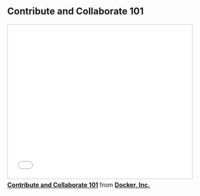 <!--
{
"name" : "contribute-and-collaborate-101",
"version" : "0.1",
"title" : "Contribute and Collaborate 101",
"description" : "Learn about the latest developments in the Docker world.",
"freshnessDate" : 2015-06-24,
"license" : "All Rights Reserved"
}
-->

<!-- @section -->

## Contribute and Collaborate 101

<!-- @asset, "contentType": "outlearn/video", "provider": "youtube", "url": "https://www.youtube.com/embed/g8KZ2ZhuKGY" -->

<iframe src="//www.slideshare.net/slideshow/embed_code/key/G2FycElYuhJiFb" width="425" height="355" frameborder="0" marginwidth="0" marginheight="0" scrolling="no" style="border:1px solid #CCC; border-width:1px; margin-bottom:5px; max-width: 100%;" allowfullscreen> </iframe> <div style="margin-bottom:5px"> <strong> <a href="//www.slideshare.net/Docker/contribute-and-collabrate-101" title="Contribute and Collaborate 101" target="_blank">Contribute and Collaborate 101</a> </strong> from <strong><a href="//www.slideshare.net/Docker" target="_blank">Docker, Inc.</a></strong> </div>
